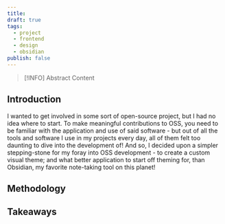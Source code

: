 ```yaml
---
title: 
draft: true
tags:
  - project
  - frontend
  - design
  - obsidian
publish: false
---
```



> [!INFO] Abstract
> Content
> 

## Introduction
I wanted to get involved in some sort of open-source project, but I had no idea where to start. To make meaningful contributions to OSS, you need to be familiar with the application and use of said software - but out of all the tools and software I use in my projects every day, all of them felt too daunting to dive into the development of!
And so, I decided upon a simpler stepping-stone for my foray into OSS development - to create a custom visual theme; and what better application to start off theming for, than Obsidian, my favorite note-taking tool on this planet!
## Methodology

## Takeaways


